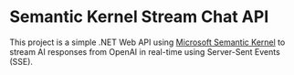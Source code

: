 # Semantic Kernel Stream Chat API

This project is a simple .NET Web API using [Microsoft Semantic Kernel](https://github.com/microsoft/semantic-kernel) to stream AI responses from OpenAI in real-time using Server-Sent Events (SSE).
